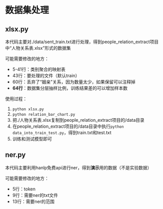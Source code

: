 # 数据集处理

## xlsx.py

本代码主要对./data/sent_train.txt进行处理，得到people_relation_extract项目中“人物关系表.xlsx”形式的数据集

可能需要修改的地方：

- 5-41行：类别聚合的映射表
- 43行：要处理的文件（默认train）
- 60行：丢弃了“姻亲”关系，因为数量太少，如果保留可以注释掉
- **64行**：数据集分层抽样比例，训练结果差的可以增加样本数

使用过程：

1. `python xlsx.py`
2. `python relation_bar_chart.py`
3. 把./人物关系表.xlsx复制到people_relation_extract项目的/data目录
4. 在people_relation_extract项目的/data目录中执行`python data_into_train_test.py`，得到train.txt和test.txt
5. 训练和测试模型即可

## ner.py

本代码主要利用hanlp免费api进行ner，得到**演示**用的数据（不是实验数据）

可能需要修改的地方：

- 5行：token
- 9行：需要ner的txt文件
- 13行：需要ner的范围
